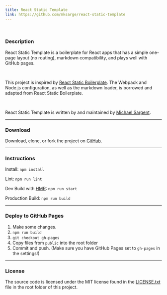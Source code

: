 ```yaml
---
title: React Static Template
link: https://github.com/mksarge/react-static-template
---
```


<br>

### Description

React Static Template is a boilerplate for React apps that has a simple one-page layout
(no routing), markdown compatibility, and plays well with GitHub pages.

<br>

This project is inspired by [React Static Boilerplate][rsb]. The Webpack and Node.js 
configuration, as well as the markdown loader, is borrowed and adapted from React Static Boilerplate.

<br>

React Static Template is written by and maintained by [Michael Sargent][mksarge].

<hr>

### Download

Download, clone, or fork the project on [GitHub][rst].

<hr>

### Instructions

Install: `npm install`

Lint: `npm run lint`

Dev Build with [HMR][hmr]: `npm run start`

Production Build: `npm run build`

<hr>

### Deploy to GitHub Pages

1. Make some changes.
2. `npm run build`
3. `git checkout gh-pages`
4. Copy files from `public` into the root folder
5. Commit and push. (Make sure you have GitHub Pages set to `gh-pages` in the settings!)

<hr>

### License

The source code is licensed under the MIT license found in the [LICENSE.txt][license] file in the root folder of this project.

[mksarge]: <https://github.com/mksarge>
[rsb]: <https://github.com/kriasoft/react-static-boilerplate>
[rst]: <https://github.com/mksarge/react-static-template>
[hmr]: <https://webpack.github.io/docs/hot-module-replacement.html>
[license]: <https://github.com/mksarge/react-static-template/blob/master/LICENSE.txt>
